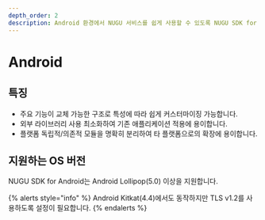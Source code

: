 ```yaml
---
depth_order: 2
description: Android 환경에서 NUGU 서비스를 쉽게 사용할 수 있도록 NUGU SDK for Android를 제공합니다.
---
```


# Android

## 특징

* 주요 기능이 교체 가능한 구조로 특성에 따라 쉽게 커스터마이징 가능합니다.
* 외부 라이브러리 사용 최소화하여 기존 애플리케이션 적용에 용이합니다.
* 플랫폼 독립적/의존적 모듈을 명확히 분리하여 타 플랫폼으로의 확장에 용이합니다.

## 지원하는 OS 버전

NUGU SDK for Android는 Android Lollipop(5.0) 이상을 지원합니다.

{% alerts style="info" %}
Android Kitkat(4.4)에서도 동작하지만 TLS v1.2를 사용하도록 설정이 필요합니다.
{% endalerts %}

